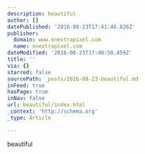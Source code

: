 ```yaml
---
description: beautiful
author: []
datePublished: '2016-08-23T17:41:46.826Z'
publisher:
  domain: www.onextrapixel.com
  name: onextrapixel.com
dateModified: '2016-08-23T17:40:50.459Z'
title: ''
via: {}
starred: false
sourcePath: _posts/2016-08-23-beautiful.md
inFeed: true
hasPage: true
inNav: false
url: beautiful/index.html
_context: 'http://schema.org'
_type: Article

---
```

beautiful